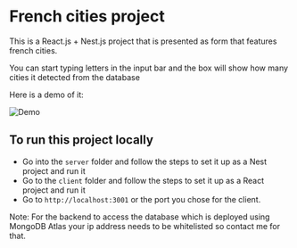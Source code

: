 # French cities project

This is a React.js + Nest.js project that is presented as form that features french cities.

You can start typing letters in the input bar and the box will show how many cities it detected from the database

Here is a demo of it:

![Demo](https://s9.gifyu.com/images/recording-1c5efa56a238f8906.gif)



## To run this project locally

- Go into the `server` folder and follow the steps to set it up as a Nest project and run it
- Go to the `client` folder and follow the steps to set it up as a React project and run it
- Go to `http://localhost:3001` or the port you chose for the client.

Note:
For the backend to access the database which is deployed using MongoDB Atlas your ip address needs to be whitelisted so contact me for that.

